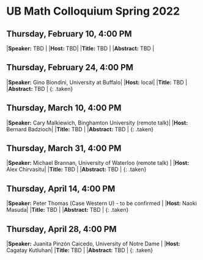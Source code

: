 # UB Math Colloquium Spring 2022


## Thursday, February 10, 4:00 PM

|**Speaker:** TBD |
|**Host:** TBD|
|**Title:** TBD |
|**Abstract:** TBD |

## Thursday, February 24, 4:00 PM

|**Speaker:** Gino Biondini, University at Buffalo|
|**Host:** local|
|**Title:** TBD |
|**Abstract:** TBD |
{: .taken}

## Thursday, March 10, 4:00 PM

|**Speaker:** Cary Malkiewich, Binghamton University (remote talk)|
|**Host:** Bernard Badzioch|
|**Title:** TBD |
|**Abstract:** TBD |
{: .taken}

## Thursday, March 31, 4:00 PM

|**Speaker:** Michael Brannan, University of Waterloo (remote talk) |
|**Host:** Alex Chirvasitu|
|**Title:** TBD |
|**Abstract:** TBD |
{: .taken}

## Thursday, April 14, 4:00 PM

|**Speaker:** Peter Thomas (Case Western U) - to be confirmed |
|**Host:** Naoki Masuda|
|**Title:** TBD |
|**Abstract:** TBD |
{: .taken}

## Thursday, April 28, 4:00 PM

|**Speaker:**  Juanita Pinzón Caicedo, University of Notre Dame |
|**Host:** Cagatay Kutluhan|
|**Title:** TBD |
|**Abstract:** TBD |
{: .taken}
